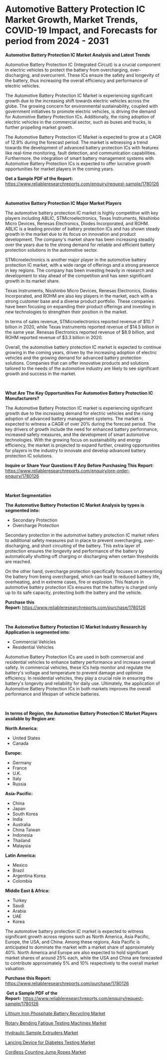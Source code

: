 <p><h1>Automotive Battery Protection IC Market Growth, Market Trends, COVID-19 Impact, and Forecasts for period from 2024 - 2031</h1></p><p><strong>Automotive Battery Protection IC Market Analysis and Latest Trends</strong></p>
<p><p>Automotive Battery Protection IC (Integrated Circuit) is a crucial component in electric vehicles to protect the battery from overcharging, over-discharging, and overcurrent. These ICs ensure the safety and longevity of the battery, thus increasing the overall efficiency and performance of electric vehicles.</p><p>The Automotive Battery Protection IC Market is experiencing significant growth due to the increasing shift towards electric vehicles across the globe. The growing concern for environmental sustainability, coupled with government initiatives to promote electric vehicles, is driving the demand for Automotive Battery Protection ICs. Additionally, the rising adoption of electric vehicles in the commercial sector, such as buses and trucks, is further propelling market growth.</p><p>The Automotive Battery Protection IC Market is expected to grow at a CAGR of 12.9% during the forecast period. The market is witnessing a trend towards the development of advanced battery protection ICs with features like real-time monitoring, fault detection, and communication capabilities. Furthermore, the integration of smart battery management systems with Automotive Battery Protection ICs is expected to offer lucrative growth opportunities for market players in the coming years.</p></p>
<p><strong>Get a Sample PDF of the Report:&nbsp;</strong> <a href="https://www.reliableresearchreports.com/enquiry/request-sample/1780126">https://www.reliableresearchreports.com/enquiry/request-sample/1780126</a></p>
<p>&nbsp;</p>
<p><strong>Automotive Battery Protection IC Major Market Players</strong></p>
<p><p>The automotive battery protection IC market is highly competitive with key players including ABLIC, STMicroelectronics, Texas Instruments, Nisshinbo Micro Devices, Renesas Electronics, Diodes Incorporated, and ROHM. ABLIC is a leading provider of battery protection ICs and has shown steady growth in the market due to its focus on innovation and product development. The company's market share has been increasing steadily over the years due to the strong demand for reliable and efficient battery protection solutions in the automotive sector.</p><p>STMicroelectronics is another major player in the automotive battery protection IC market, with a wide range of offerings and a strong presence in key regions. The company has been investing heavily in research and development to stay ahead of the competition and has seen significant growth in its market share.</p><p>Texas Instruments, Nisshinbo Micro Devices, Renesas Electronics, Diodes Incorporated, and ROHM are also key players in the market, each with a strong customer base and a diverse product portfolio. These companies have been focusing on expanding their product offerings and investing in new technologies to strengthen their position in the market.</p><p>In terms of sales revenue, STMicroelectronics reported revenue of $10.7 billion in 2020, while Texas Instruments reported revenue of $14.5 billion in the same year. Renesas Electronics reported revenue of $8.9 billion, and ROHM reported revenue of $3.3 billion in 2020.</p><p>Overall, the automotive battery protection IC market is expected to continue growing in the coming years, driven by the increasing adoption of electric vehicles and the growing demand for advanced battery protection solutions. Companies that can offer innovative products and solutions tailored to the needs of the automotive industry are likely to see significant growth and success in the market.</p></p>
<p>&nbsp;</p>
<p><strong>What Are The Key Opportunities For Automotive Battery Protection IC Manufacturers?</strong></p>
<p><p>The Automotive Battery Protection IC market is experiencing significant growth due to the increasing demand for electric vehicles and the rising adoption of advanced battery management systems. The market is expected to witness a CAGR of over 20% during the forecast period. The key drivers of growth include the need for enhanced battery performance, increased safety measures, and the development of smart automotive technologies. With the growing focus on sustainability and energy efficiency, the market is projected to expand further, creating opportunities for players in the industry to innovate and develop advanced battery protection IC solutions.</p></p>
<p><strong>Inquire or Share Your Questions If Any Before Purchasing This Report:</strong> <a href="https://www.reliableresearchreports.com/enquiry/pre-order-enquiry/1780126">https://www.reliableresearchreports.com/enquiry/pre-order-enquiry/1780126</a></p>
<p>&nbsp;</p>
<p><strong>Market Segmentation</strong></p>
<p><strong>The Automotive Battery Protection IC Market Analysis by types is segmented into:</strong></p>
<p><ul><li>Secondary Protection</li><li>Overcharge Protection</li></ul></p>
<p><p>Secondary protection in the automotive battery protection IC market refers to additional safety measures put in place to prevent overcharging, over-discharging, and short circuiting of the battery. This extra layer of protection ensures the longevity and performance of the battery by automatically shutting off charging or discharging when certain thresholds are reached.</p><p>On the other hand, overcharge protection specifically focuses on preventing the battery from being overcharged, which can lead to reduced battery life, overheating, and in extreme cases, fire or explosion. This feature in automotive battery protection ICs ensures that the battery is charged only up to its safe capacity, protecting both the battery and the vehicle.</p></p>
<p><strong>Purchase this Report:&nbsp;</strong><a href="https://www.reliableresearchreports.com/purchase/1780126">https://www.reliableresearchreports.com/purchase/1780126</a></p>
<p>&nbsp;</p>
<p><strong>The Automotive Battery Protection IC Market Industry Research by Application is segmented into:</strong></p>
<p><ul><li>Commercial Vehicles</li><li>Residential Vehicles</li></ul></p>
<p><p>Automotive Battery Protection ICs are used in both commercial and residential vehicles to enhance battery performance and increase overall safety. In commercial vehicles, these ICs help monitor and regulate the battery's voltage and temperature to prevent damage and optimize efficiency. In residential vehicles, they play a crucial role in ensuring the battery's longevity and reliability for daily use. Ultimately, the application of Automotive Battery Protection ICs in both markets improves the overall performance and lifespan of vehicle batteries.</p></p>
<p>&nbsp;</p>
<p><strong>In terms of Region, the Automotive Battery Protection IC Market Players available by Region are:</strong></p>
<p>
    <p> <strong> North America: </strong>
        <ul>
            <li>United States</li>
            <li>Canada</li>
        </ul>
        </p> 
    <p> <strong> Europe: </strong>
        <ul>
            <li>Germany</li>
            <li>France</li>
            <li>U.K.</li>
            <li>Italy</li>
            <li>Russia</li>
        </ul>
        </p> 
    <p> <strong> Asia-Pacific: </strong>
        <ul>
            <li>China</li>
            <li>Japan</li>
            <li>South Korea</li>
            <li>India</li>
            <li>Australia</li>
            <li>China Taiwan</li>
            <li>Indonesia</li>
            <li>Thailand</li>
            <li>Malaysia</li>
        </ul>
        </p> 
    <p> <strong> Latin America: </strong>
        <ul>
            <li>Mexico</li>
            <li>Brazil</li>
            <li>Argentina Korea</li>
            <li>Colombia</li>
        </ul>
        </p> 
    <p> <strong> Middle East & Africa: </strong>
        <ul>
            <li>Turkey</li>
            <li>Saudi</li>
            <li>Arabia</li>
            <li>UAE</li>
            <li>Korea</li>
        </ul>
    </p>
    </p>
<p><p>The automotive battery protection IC market is expected to witness significant growth across regions such as North America, Asia Pacific, Europe, the USA, and China. Among these regions, Asia Pacific is anticipated to dominate the market with a market share of approximately 40%. North America and Europe are also expected to hold significant market shares of around 25% each, while the USA and China are forecasted to contribute approximately 5% and 10% respectively to the overall market valuation.</p></p>
<p><strong>Purchase this Report: </strong><a href="https://www.reliableresearchreports.com/purchase/1780126">https://www.reliableresearchreports.com/purchase/1780126</a></p>
<p>&nbsp;<strong>Get a Sample PDF of the Report:&nbsp;&nbsp;</strong><a href="https://www.reliableresearchreports.com/enquiry/request-sample/1780126">https://www.reliableresearchreports.com/enquiry/request-sample/1780126</a></p>
<p><strong></strong></p>
<p><p><a href="https://medium.com/@norvalolson/lithium-iron-phosphate-battery-recycling-market-trends-forecast-and-competitive-analysis-to-2031-9e6b572761ad">Lithium Iron Phosphate Battery Recycling Market</a></p><p><a href="https://issuu.com/reportprime-2/docs/rotary-bending-fatigue-testing-machines-market-siz">Rotary Bending Fatigue Testing Machines Market</a></p><p><a href="https://issuu.com/reportprime-2/docs/hydraulic-sample-extruders-market-size-2030.pptx">Hydraulic Sample Extruders Market</a></p><p><a href="https://github.com/pizolina/Market-Research-Report-List-3/blob/main/lancing-device-for-diabetes-testing-market.md">Lancing Device for Diabetes Testing Market</a></p><p><a href="https://github.com/tamvrosiya/Market-Research-Report-List-2/blob/main/cordless-counting-jump-ropes-market.md">Cordless Counting Jump Ropes Market</a></p></p>